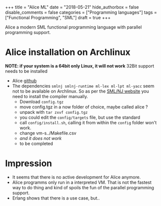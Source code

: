 +++
title = "Alice ML"
date = "2018-05-21"
hide_authorbox = false
disable_comments = false
categories = ["Programming languages"]
tags = ["Functional Programming", "SML"]
draft = true
+++

Alice a modern SML functional programming language with parallel programming support.

<!--more-->

# Alice installation on Archlinux

**NOTE: if your system is a 64bit only Linux, it will not work**
32Bit support needs to be installed

 - Alice [github](https://github.com/aliceml/aliceml)
 - The dependencies `smlnj smlnj-runtime ml-lex ml-lpt ml-yacc` seem not to be available on Archlinux.
 So as per the [SML/NJ website](https://www.smlnj.org/) you need to install the compiler manually.
     - Download `config.tgz`
     - move config.tgz in a now folder of choice, maybe called alice ?
     - unpack with `tar zxvf config.tgz`
     - you could edit the `config/targets` file, but use the standard
     - call `config/install.sh`, calling it from within the `config` folder won't work.
     - change vm-s../Makefile.csv
     - _and it does not work_
     - to be completed

 # Impression
 - It seems that there is no active development for Alice anymore.
 - Alice programms only run in a interpreted VM. That is not the fastest way to do thing and kind of spoils the fun of the parallel programming support.
 - Erlang shows that there is a use case, but..



